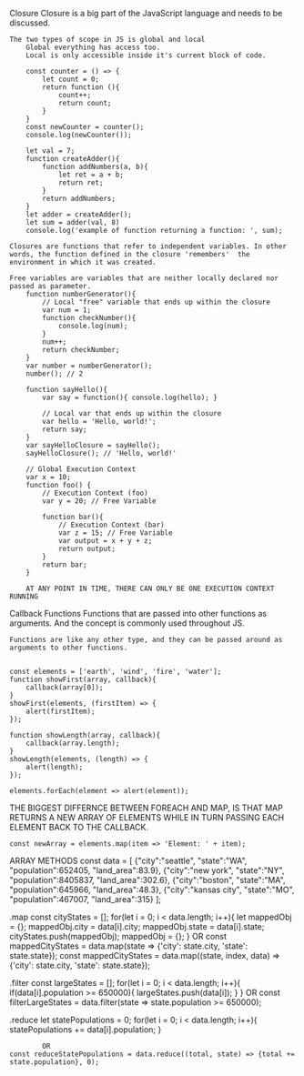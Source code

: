 Closure
    Closure is a big part of the JavaScript language and needs to be discussed.

    The two types of scope in JS is global and local
        Global everything has access too.
        Local is only accessible inside it's current block of code.

        const counter = () => {
            let count = 0;
            return function (){
                count++;
                return count;
            }
        }
        const newCounter = counter();
        console.log(newCounter());

        let val = 7;
        function createAdder(){
            function addNumbers(a, b){
                let ret = a + b;
                return ret;
            }
            return addNumbers;
        }
        let adder = createAdder();
        let sum = adder(val, 8)
        console.log('example of function returning a function: ', sum);

    Closures are functions that refer to independent variables. In other words, the function defined in the closure 'remembers'  the environment in which it was created.

    Free variables are variables that are neither locally declared nor passed as parameter.
        function numberGenerator(){
            // Local "free" variable that ends up within the closure
            var num = 1;
            function checkNumber(){
                console.log(num);
            }
            num++;
            return checkNumber;
        }
        var number = numberGenerator();
        number(); // 2

        function sayHello(){
            var say = function(){ console.log(hello); }

            // Local var that ends up within the closure
            var hello = 'Hello, world!';
            return say;
        }
        var sayHelloClosure = sayHello();
        sayHelloClosure(); // 'Hello, world!'

        // Global Execution Context
        var x = 10;
        function foo() {
            // Execution Context (foo)
            var y = 20; // Free Variable

            function bar(){
                // Execution Context (bar)
                var z = 15; // Free Variable
                var output = x + y + z;
                return output;
            }
            return bar;
        }

        AT ANY POINT IN TIME, THERE CAN ONLY BE ONE EXECUTION CONTEXT RUNNING

Callback Functions
    Functions that are passed into other functions as arguments. And the concept is commonly used throughout JS.

    Functions are like any other type, and they can be passed around as arguments to other functions.


    const elements = ['earth', 'wind', 'fire', 'water'];
    function showFirst(array, callback){
        callback(array[0]);
    }
    showFirst(elements, (firstItem) => {
        alert(firstItem);
    });

    function showLength(array, callback){
        callback(array.length);
    }
    showLength(elements, (length) => {
        alert(length);
    });

    elements.forEach(element => alert(element));

THE BIGGEST DIFFERNCE BETWEEN FOREACH AND MAP, IS THAT MAP RETURNS A NEW ARRAY OF ELEMENTS WHILE IN TURN PASSING EACH ELEMENT BACK TO THE CALLBACK.

    const newArray = elements.map(item => 'Element: ' + item);


ARRAY METHODS
const data = [
  {"city":"seattle", "state":"WA", "population":652405, "land_area":83.9},
  {"city":"new york", "state":"NY", "population":8405837, "land_area":302.6},
  {"city":"boston", "state":"MA", "population":645966, "land_area":48.3},
  {"city":"kansas city", "state":"MO", "population":467007, "land_area":315}
];

.map
    const cityStates = [];
    for(let i = 0; i < data.length; i++){
        let mappedObj = {};
        mappedObj.city = data[i].city;
        mappedObj.state = data[i].state;
        cityStates.push(mappedObj);
        mappedObj = {};
    }
            OR
    const mappedCityStates = data.map(state => {'city': state.city, 'state': state.state});
    const mappedCityStates = data.map((state, index, data) => {'city': state.city, 'state': state.state});

.filter
    const largeStates = [];
    for(let i = 0; i < data.length; i++){
        if(data[i].population >= 650000){
            largeStates.push(data[i]);
        }
    }
            OR
    const filterLargeStates = data.filter(state => state.population >= 650000);

.reduce 
    let statePopulations = 0;
    for(let i = 0; i < data.length; i++){
        statePopulations += data[i].population;
    }

            OR
    const reduceStatePopulations = data.reduce((total, state) => {total += state.population}, 0);